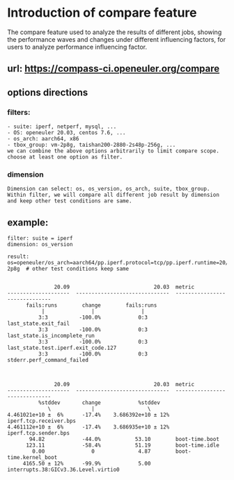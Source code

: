 # Introduction of compare feature
  The compare feature used to analyze the results of different jobs, showing the performance waves and changes
  under different influencing factors, for users to analyze performance influencing factor.

## url: https://compass-ci.openeuler.org/compare

## options directions
### filters:
    - suite: iperf, netperf, mysql, ...
    - OS: openeuler 20.03, centos 7.6, ...
    - os_arch: aarch64, x86
    - tbox_group: vm-2p8g, taishan200-2880-2s48p-256g, ...
    we can combine the above options arbitrarily to limit compare scope.
    choose at least one option as filter.

### dimension
    Dimension can select: os, os_version, os_arch, suite, tbox_group.
    Within filter, we will compare all different job result by dimension
    and keep other test conditions are same.

## example:
    filter: suite = iperf
    dimension: os_version

    result:
	os=openeuler/os_arch=aarch64/pp.iperf.protocol=tcp/pp.iperf.runtime=20/tbox_group=vm-2p8g  # other test conditions keep same


	               20.09                           20.03  metric                        
	--------------------  ------------------------------  ------------------------------
	      fails:runs        change        fails:runs                                    
	           |               |               |                                        
	          3:3          -100.0%            0:3         last_state.exit_fail          
	          3:3          -100.0%            0:3         last_state.is_incomplete_run  
	          3:3          -100.0%            0:3         last_state.test.iperf.exit_code.127
	          3:3          -100.0%            0:3         stderr.perf_command_failed    



	               20.09                           20.03  metric                        
	--------------------  ------------------------------  ------------------------------
	          %stddev       change            %stddev                                   
	             \             |                 \                                      
	4.461021e+10 ±  6%      -17.4%    3.686392e+10 ± 12%  iperf.tcp.receiver.bps        
	4.461112e+10 ±  6%      -17.4%    3.686935e+10 ± 12%  iperf.tcp.sender.bps          
	       94.82            -44.0%           53.10        boot-time.boot                
	      123.11            -58.4%           51.19        boot-time.idle                
	        0.00               0              4.87        boot-time.kernel_boot         
	     4165.50 ± 12%      -99.9%            5.00        interrupts.38:GICv3.36.Level.virtio0
